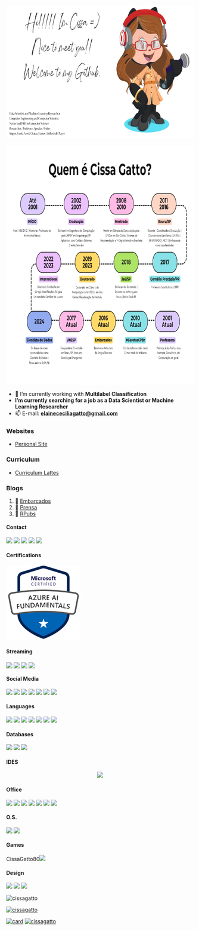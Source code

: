 <p align="center"><img src="https://github.com/cissagatto/cissagatto/blob/main/github.png" width="640" height="360"/> </a>
<p align="center"><img src="https://github.com/cissagatto/cissagatto/blob/main/quem-cissa.png" width="720" height="640"/> </a>

- 🔭 I’m currently working with **Multilabel Classification**
- **I’m currently searching for a job as a Data Scientist or Machine Learning Researcher**  
- 📫 E-mail: **elainececiliagatto@gmail.com**


### Websites
- [Personal Site](https://sites.google.com/view/cissagatto)

### Curriculum
- [Curriculum Lattes](http://lattes.cnpq.br/8559022477811603)
  
### Blogs
1. 📝 [Embarcados](https://www.embarcados.com.br/author/cissa/)
2. 📝 [Prensa](https://prensa.li/@cissa.gatto/)
3. 📝 [RPubs](https://rpubs.com/cissagatto)


#### Contact
<p align="left">
<img src="https://img.shields.io/badge/WhatsApp-25D366?style=for-the-badge&logo=whatsapp&logoColor=white" /> 
<img src="https://img.shields.io/badge/Telegram-2CA5E0?style=for-the-badge&logo=telegram&logoColor=white" />
<img src="https://img.shields.io/badge/Gmail-D14836?style=for-the-badge&logo=gmail&logoColor=white" />
<img src="https://img.shields.io/badge/Messenger-00B2FF?style=for-the-badge&logo=messenger&logoColor=white" />
<img src="https://img.shields.io/badge/Microsoft_Outlook-0078D4?style=for-the-badge&logo=microsoft-outlook&logoColor=white" />

#### Certifications
<p align="left">
<img src="https://github.com/cissagatto/cissagatto/blob/main/azure-ai-fundamentals-600x600.png" width="200" height="200"/> </a> 

#### Streaming
<p align="left">
<a href="https://www.twitch.tv/cissagatto" target="blank"><img align="center" src="https://img.shields.io/badge/Twitch-9146FF?style=for-the-badge&logo=twitch&logoColor=white"></a>  
<a href="https://www.youtube.com/cissagatto" target="blank"><img align="center" src="https://img.shields.io/badge/YouTube-FF0000?style=for-the-badge&logo=youtube&logoColor=white"></a>
<a href="" target="blank"><img align="center" src="https://img.shields.io/badge/Netflix-E50914?style=for-the-badge&logo=netflix&logoColor=white"></a>
<a href="" target="blank"><img align="center" src="https://img.shields.io/badge/Crunchyroll-F47521?style=for-the-badge&logo=crunchyroll&logoColor=white"></a>

#### Social Media
<p align="left">
<a href="https://www.facebook.com/elainececiliagatto/" target="blank"><img src="https://img.shields.io/badge/Facebook-1877F2?style=for-the-badge&logo=facebook&logoColor=white" /></a>
<a href="https://twitter.com/cissagatto" target="blank"><img src="https://img.shields.io/badge/Twitter-1DA1F2?style=for-the-badge&logo=twitter&logoColor=white" /></a>
<a href="https://instagram.com/cissagatto" target="blank"><img src="https://img.shields.io/badge/Instagram-E4405F?style=for-the-badge&logo=instagram&logoColor=white" /></a>
<a href="https://linkedin.com/in/elainececiliagatto" target="blank"><img src="https://img.shields.io/badge/LinkedIn-0077B5?style=for-the-badge&logo=linkedin&logoColor=white"/></a>
<a href="" target="blank"><img src="https://img.shields.io/badge/GitLab-330F63?style=for-the-badge&logo=gitlab&logoColor=white" /></a>
<a href="" target="blank"><img src="https://img.shields.io/badge/Slack-4A154B?style=for-the-badge&logo=slack&logoColor=white" /></a>
<a href="https://www.kaggle.com/elainececiliagatto" src="https://img.shields.io/badge/Kaggle-035a7d?style=for-the-badge&logo=kaggle&logoColor=white" /></a>
<a href="https://www.researchgate.net/profile/Elaine-Gatto" src="ttps://img.shields.io/badge/ResearchGate-00CCBB?style=for-the-badge&logo=ResearchGate&logoColor=white" /></a>
<a href="https://stackoverflow.com/users/12873104" target="blank"><img src="https://img.shields.io/badge/Stack_Overflow-FE7A16?style=for-the-badge&logo=stack-overflow&logoColor=white" /></a>


#### Languages
<p align="left">
<img src="https://img.shields.io/badge/Python-3776AB?style=for-the-badge&logo=python&logoColor=white"/>
<img src="https://img.shields.io/badge/C-00599C?style=for-the-badge&logo=c&logoColor=white"/>
<img src="https://img.shields.io/badge/C%2B%2B-00599C?style=for-the-badge&logo=c%2B%2B&logoColor=white"/>
<img src="https://img.shields.io/badge/Java-ED8B00?style=for-the-badge&logo=java&logoColor=white"/>
<img src="https://img.shields.io/badge/Lua-2C2D72?style=for-the-badge&logo=lua&logoColor=white"/>
<img src="https://img.shields.io/badge/Markdown-000000?style=for-the-badge&logo=markdown&logoColor=white"/>
<img src="https://img.shields.io/badge/Shell_Script-121011?style=for-the-badge&logo=gnu-bash&logoColor=white"/>

  
#### Databases
<p align="left">
<img src="https://img.shields.io/badge/MySQL-00000F?style=for-the-badge&logo=mysql&logoColor=white"/>
<img src="https://img.shields.io/badge/PostgreSQL-316192?style=for-the-badge&logo=postgresql&logoColor=white"/>
<img src="https://img.shields.io/badge/MongoDB-4EA94B?style=for-the-badge&logo=mongodb&logoColor=white"/>


#### IDES
<p align="center">
<img src="https://img.shields.io/badge/-Visual%20Studio%20Code-333333?style=flat&logo=visual-studio-code&logoColor=007ACC"/>


#### Office
<p align="left">
<img src="https://img.shields.io/badge/Microsoft_Azure-0089D6?style=for-the-badge&logo=microsoft-azure&logoColor=white"/>
<img src="https://img.shields.io/badge/Microsoft_Visio-3955A3?style=for-the-badgee&logo=microsoft-visio&logoColor=white"/>
<img src="https://img.shields.io/badge/Microsoft_Word-2B579A?style=for-the-badge&logo=microsoft-word&logoColor=white"/>
<img src="https://img.shields.io/badge/Microsoft_Excel-217346?style=for-the-badge&logo=microsoft-excel&logoColor=white"/>
<img src="https://img.shields.io/badge/Microsoft_PowerPoint-B7472A?style=for-the-badge&logo=microsoft-powerpoint&logoColor=white"/>
<img src="https://img.shields.io/badge/Microsoft_Office-D83B01?style=for-the-badge&logo=microsoft-office&logoColor=white"/>
<img src="https://img.shields.io/badge/Microsoft_SharePoint-0078D4?style=for-the-badge&logo=microsoft-sharepoint&logoColor=white"/>


#### O.S.
<p align="left">
<img src="https://img.shields.io/badge/Linux-E34F26?style=for-the-badge&logo=linux&logoColor=black"/>
<img src="https://img.shields.io/badge/Windows-017AD7?style=for-the-badge&logo=windows&logoColor=white"/>


#### Games
<p align="left">
CissaGatto80<img src="https://img.shields.io/badge/Xbox-107C10?style=for-the-badge&logo=xbox&logoColor=white"/>

#### Design
<p align="left">  
<img src="https://img.shields.io/badge/blender-%23F5792A.svg?style=for-the-badge&logo=blender&logoColor=white"/>
<img src="https://img.shields.io/badge/Canva-%2300C4CC.svg?style=for-the-badge&logo=Canva&logoColor=white"/>
<img src="https://img.shields.io/badge/adobe%20photoshop-%2331A8FF.svg?style=for-the-badge&logo=adobe%20photoshop&logoColor=white"/>



  
<p align="left"> <img src="https://komarev.com/ghpvc/?username=cissagatto&label=Profile%20views&theme=onedark&color=0e75b6&style=flat" alt="cissagatto" /> </p>

<p align="left"> <a href="https://github.com/ryo-ma/github-profile-trophy&theme=onedark"><img src="https://github-profile-trophy.vercel.app/?username=cissagatto" alt="cissagatto" /></a> </p>

[![card](https://github-readme-stats.vercel.app/api?username=cissagatto&theme=dark&show_icons=true)](https://github.com/anuraghazra/github-readme-stats)
[![cissagatto](https://github-readme-stats.vercel.app/api/top-langs/?username=iuricode&hide=html&layout=compact&theme=dark)](https://github.com/anuraghazra/github-readme-stats)



